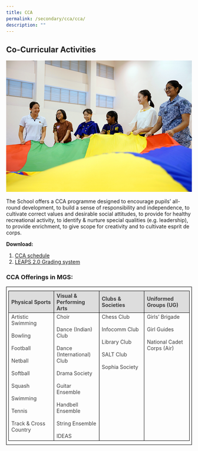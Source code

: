 ```yaml
---
title: CCA
permalink: /secondary/cca/cca/
description: ""
---
```

## Co-Curricular Activities

![](/images/Secondary/pic-cca-23.jpg)

The School offers a CCA programme designed to encourage pupils’ all-round development, to build a sense of responsibility and independence, to cultivate correct values and desirable social attitudes, to provide for healthy recreational activity, to identify &amp; nurture special qualities (e.g. leadership), to provide enrichment, to give scope for creativity and to cultivate esprit de corps.

**Download:**&nbsp;

1.  [CCA schedule](https://drive.google.com/file/d/1rl2VORy_Dg_IDTtD9w7K14ZyfOl8FEO7/view?usp=sharing)
2.  [LEAPS 2.0 Grading system](https://drive.google.com/file/d/1K8IRrZvsWIV_e86-XfkR7wTYEO8zDD61/view?usp=sharing)

### CCA Offerings in MGS:

<style type="text/css">
.tg {
	border-color: black;
	border-style: solid;
	border-width: 1px;
	color: #3D3D3D;
	padding: 10px 5px;
	width: 100%;
}
.tg td {
	overflow: hidden;
	word-break: normal;
}
.tg th {
	background-color: #DDD;
	border-color: black;
	border-style: solid;
	border-width: 1px;
	color: #3D3D3D;
	font-weight: bold;
}
.tg .tr-norm-center {
	border-color: black;
	border-style: solid;
	border-width: 1px;
	text-align: center;
	vertical-align: top;
}
.tg .tr-norm {
	border-color: black;
	border-style: solid;
	border-width: 1px;
	text-align: left;
	vertical-align: top;
}
.tg .tr-header {
	border-color: black;
	border-style: solid;
	border-width: 1px;
	color: #3D3D3D;
	font-weight: bold;
	text-align: left;
	vertical-align: middle;
}
</style>

<table class="tg">
  <thead>
    <tr>
      <th width="25%" class="tr-header">Physical Sports <br></th>
      <th width="25%" class="tr-header">Visual &amp; Performing Arts</th>
      <th width="25%" class="tr-header">Clubs &amp; Societies</th>
      <th width="25%" class="tr-header">Uniformed Groups (UG)</th>
    </tr>
  </thead>
  <tbody>
    <tr class="tr-norm">
      <td width="25%" class="tr-norm">Artistic Swimming<br>
        <br>
Bowling<br>
<br>
 Football <br>
 <br>
 Netball <br>
 <br>
 Softball <br>
 <br>
 Squash <br>
 <br>
 Swimming <br>
 <br>
 Tennis <br>
 <br>
 Track &amp; Cross Country </td>
      <td width="25%" class="tr-norm">Choir <br>
        <br>
      Dance (Indian) Club <br>
      <br>
      Dance (International) Club <br>
      <br>
      Drama Society <br>
      <br>
      Guitar Ensemble <br>
      <br>
      Handbell Ensemble <br>
      <br>
      String Ensemble <br>
      <br>
      IDEAS </td>
      <td width="25%" class="tr-norm">Chess Club <br>
        <br>
        Infocomm Club <br>
        <br>
        Library Club <br>
        <br>
        SALT Club <br>
        <br>
      Sophia Society </td>
      <td width="25%" class="tr-norm">Girls’ Brigade<br>
        <br>
         Girl Guides <br>
        <br>
      National Cadet Corps (Air) </td>
    </tr>
  </tbody>
</table>